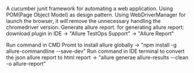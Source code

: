 A cucumber junit framework for automating a web application.
Using POM(Page Object Model) as design pattern.
Using WebDriverManager for launch the browser, it will remove the unnecessary handling the chromedriver version.
Generate allure report.
for generating allure report:
  download plugin in IDE -> "Allure TestOps Support"
                         -> "Allure Report"

Run command in CMD Promt to install allure globally ->  "npm install -g allure-commandline --save-dev"
Run command in IDE terminal to convert the json allure report to html report -> "allure generae allure-results --clean -o allure-report"
